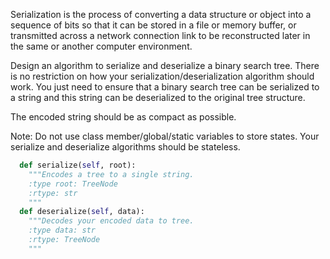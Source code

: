 Serialization is the process of converting a data structure or object into a sequence of bits so that it can be stored in a file or memory buffer, or transmitted across a network connection link to be reconstructed later in the same or another computer environment. 

Design an algorithm to serialize and deserialize a binary search tree. There is no restriction on how your serialization/deserialization algorithm should work. You just need to ensure that a binary search tree can be serialized to a string and this string can be deserialized to the original tree structure.


The encoded string should be as compact as possible.



Note: Do not use class member/global/static variables to store states. Your serialize and deserialize algorithms should be stateless.



```python
  def serialize(self, root):
    """Encodes a tree to a single string.
    :type root: TreeNode
    :rtype: str
    """
  def deserialize(self, data):
    """Decodes your encoded data to tree.
    :type data: str
    :rtype: TreeNode
    """
```
